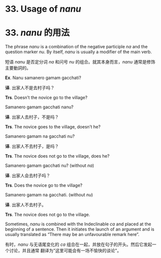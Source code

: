 # **33. Usage of** *nanu* 
# 33. *nanu* **的用法** 

 
The phrase *nanu* is a combination of the negative participle *na* and the question marker *nu*. By itself, *nanu* is usually a modifier of the main verb. 

短语 *nanu* 是否定分词 *na* 和问号 *nu* 的组合。就其本身而言，*nanu* 通常是修饰主要動詞的。

**Ex**. Nanu samanero gamam gacchati? 

**译**. 出家人不是去村子吗？

**Trs**. Doesn’t the novice go to the village? 

Samanero gamam gacchati nanu? 

**译**. 出家人去村子，不是吗？

**Trs**. The novice goes to the village, doesn’t he? 

Samanero gamam na gacchati nu? 

**译**. 出家人不去村子，是吗？

**Trs**. The novice does not go to the village, does he? 

Samanero gamam gacchati nu? (without *na*) 

**译**. 出家人会去村子吗？

**Trs**. Does the novice go to the village? 

Samanero gamam na gacchati. (without *nu*) 

**译**. 出家人不去村子。

**Trs**. The novice does not go to the village. 

Sometimes, *nanu* is combined with the Indeclinable *ca* and placed at the beginning of a sentence. Then it initiates the launch of an argument and is usually 
translated as “There may be an unfavourable remark here”. 

有时，*nanu* 与无语尾变化的 *ca* 组合在一起，并放在句子的开头。然后它发起一个讨论，并且通常
翻译为"这里可能会有一场不愉快的谈论"。